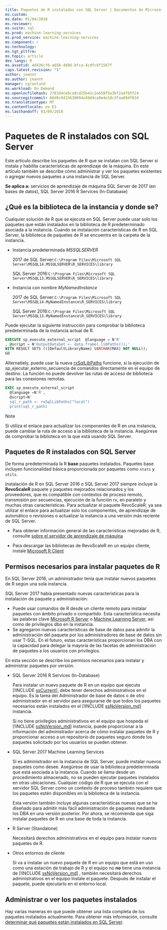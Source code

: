 ```yaml
---
title: Paquetes de R instalados con SQL Server | Documentos de Microsoft
ms.custom: 
ms.date: 01/04/2018
ms.reviewer: 
ms.suite: sql
ms.prod: machine-learning-services
ms.prod_service: machine-learning-services
ms.component: r
ms.technology: 
ms.tgt_pltfrm: 
ms.topic: article
dev_langs: R
ms.assetid: 4d426cf6-a658-4d9d-bfca-4cdfc8f1567f
caps.latest.revision: "1"
author: jeannt
ms.author: jeannt
manager: cgronlund
ms.workload: On Demand
ms.openlocfilehash: 2783d4ce6ca9cd25b41c1e658f5e3bf2a4f05f24
ms.sourcegitcommit: 60d0c9415630094a49d4ca9e4e18c3faa694f034
ms.translationtype: MT
ms.contentlocale: es-ES
ms.lasthandoff: 01/09/2018
---
```

# <a name="r-packages-installed-with-sql-server"></a>Paquetes de R instalados con SQL Server

Este artículo describe los paquetes de R que se instalan con SQL Server si instala y habilita características de aprendizaje de la máquina. En este artículo también se describe cómo administrar y ver los paquetes existentes o agregar nuevos paquetes a una instancia de SQL Server.

**Se aplica a:** servicios de aprendizaje de máquina SQL Server de 2017 (en bases de datos), SQL Server 2016 R Services (In-Database)

## <a name="what-is-the-instance-library-and-where-is-it"></a>¿Qué es la biblioteca de la instancia y donde se?

Cualquier solución de R que se ejecuta en SQL Server puede usar solo los paquetes que están instalados en la biblioteca de R predeterminado asociada a la instancia. Cuando se instalación características de R en SQL Server, la biblioteca de paquetes de R se encuentra en la carpeta de la instancia.

+ Instancia predeterminada *MSSQLSERVER* 

    2017 de SQL Server:`C:\Program Files\Microsoft SQL Server\MSSQL14.MSSQLSERVER\R_SERVICES\library` 
    
    SQL Server 2016:`C:\Program Files\Microsoft SQL Server\MSSQL13.MSSQLSERVER\R_SERVICES\library`

+ Instancia con nombre *MyNamedInstance* 

    2017 de SQL Server:`C:\Program Files\Microsoft SQL Server\MSSQL14.MyNamedInstance\R_SERVICES\library` 
    
    SQL Server 2016:`C:\Program Files\Microsoft SQL Server\MSSQL13.MyNamedInstance\R_SERVICES\library`

Puede ejecutar la siguiente instrucción para comprobar la biblioteca predeterminada de la instancia actual de R.

```sql
EXECUTE sp_execute_external_script  @language = N'R'
, @script = N'OutputDataSet <- data.frame(.libPaths());'
WITH RESULT SETS (([DefaultLibraryName] VARCHAR(MAX) NOT NULL));
GO
```

Alternatiely, puede usar la nueva [rxSqlLibPaths](https://docs.microsoft.com/machine-learning-server/r-reference/revoscaler/rxsqllibpaths) funcione, si la ejecución de sp\_ejecutar\_externo\_secuencia de comandos directamente en el equipo de destino. La función no puede devolver las rutas de acceso de biblioteca para las conexiones remotas.

```sql
EXEC sp_execute_external_script
  @language =N'R',
  @script=N'
  sql_r_path <- rxSqlLibPaths("local")
  print(sql_r_path)
```

> [!NOTE]
> Si utiliza el enlace para actualizar los componentes de R en una instancia, puede cambiar la ruta de acceso a la biblioteca de la instancia. Asegúrese de comprobar la biblioteca en la que está usando SQL Server.

## <a name="r-packages-installed-with-sql-server"></a>Paquetes de R instalados con SQL Server

De forma predeterminada la R **base** paquetes instalados. Paquetes base incluyen funcionalidad básica proporcionada por paquetes como `stats` y `utils`.

Instalación de R en SQL Server 2016 o SQL Server 2017 siempre incluye la **RevoScaleR** paquete y paquetes mejorados relacionados y los proveedores, que es compatible con contextos de proceso remoto, transmisión por secuencias, ejecución de la función rx, en paralelo y muchas otras características. Para actualizar el paquete RevoScaleR, ya sea utilizar el enlace para actualizar solo los componentes, de aprendizaje de automático o revisiones o actualizar la instancia a una versión más reciente de SQL Server.

+ Para obtener información general de las características mejoradas de R, consulte [sobre el servidor de aprendizaje de máquina](https://docs.microsoft.com/machine-learning-server/what-is-microsoft-r-server)

+ Para descargar las bibliotecas de RevoScaleR en un equipo cliente, instale [Microsoft R Client](https://docs.microsoft.com/machine-learning-server/r-client/what-is-microsoft-r-client)

## <a name="permissions-required-for-installing-r-packages"></a>Permisos necesarios para instalar paquetes de R

En SQL Server 2016, un administrador tenía que instalar nuevos paquetes de R según una sola instancia. 

SQL Server 2017 había presentado nuevas características para la instalación de paquete y administración:

+ Puede usar comandos de R desde un cliente remoto para instalar paquetes con ámbito privado o compartido. Esta característica necesita las palabras clave [Microsoft R Server](https://docs.microsoft.com/machine-learning-server/install/r-server-install) o [Machine Learning Server](https://docs.microsoft.com/machine-learning-server/what-is-machine-learning-server), así como de privilegios dbo en la instancia.
+ Se agregaron nuevas características de base de datos para admitir la administración del paquete por los administradores de base de datos sin usar T-SQL. En el futuro, estas características proporcionan los DBA con la capacidad para delegar la mayoría de las facetas de administración de paquetes a los usuarios con privilegios.

En esta sección se describe los permisos necesarios para instalar y administrar paquetes por versión.

+ SQL Server 2016 R Services (In-Database)

    Para instalar un nuevo paquete de R en un equipo que ejecuta [!INCLUDE [ssCurrent](..\..\includes\sscurrent-md.md)], debe tener derechos administrativos en el equipo. Es la tarea del Administrador de base de datos o de otro administrador en el servidor para asegurarse de que todos los paquetes necesarios están instalados en el [!INCLUDE [ssNoVersion_md](..\..\includes\ssnoversion-md.md)] instancia.

    Si no tiene privilegios administrativos en el equipo que hospeda el [!INCLUDE [ssNoVersion_md](..\..\includes\ssnoversion-md.md)] instancia, puede proporcionar a la información del administrador acerca de cómo instalar paquetes de R y proporcionar acceso a un repositorio de paquetes seguro donde los paquetes solicitado por los usuarios se pueden obtener.

+ SQL Server 2017 Machine Learning Services

    Si es administrador en la instancia de SQL Server, puede instalar nuevos paquetes como desee. Asegúrese de usar la biblioteca predeterminada que está asociada a la instancia. Cuando se llama desde un procedimiento almacenado, no se pueden ejecutar paquetes instalados en otras ubicaciones. Cualquier código de R que se ejecuta con el servidor SQL Server como un contexto de proceso también requiere que los paquetes estén disponibles en la biblioteca de la instancia.

    Esta versión también incluye algunas características nuevas que se ha diseñado para admitir más fácil administración de paquetes mediante los DBA en una versión posterior. Por ahora, se recomienda que siga instalar paquetes de R en una base de toda la instancia.

+ R Server (Standalone)

    Necesitará derechos administrativos en el equipo para instalar nuevos paquetes de R.

+ Otros entornos de cliente

    Si va a instalar un nuevo paquete de R en un equipo que está en uso como una estación de trabajo de R y el equipo no **no** tiene una instancia de [!INCLUDE [ssNoVersion_md](..\..\includes\ssnoversion-md.md)] , también necesitará derechos administrativos en el equipo Instale el paquete. Después de instalar el paquete, puede ejecutarlo en el entorno local.

## <a name="managing-or-viewing-installed-packages"></a>Administrar o ver los paquetes instalados

Hay varias maneras en que puede obtener una lista completa de los paquetes instalados actualmente. Para obtener más información, consulte [determinar qué paquetes están instalados en SQL Server](determine-which-packages-are-installed-on-sql-server.md).
